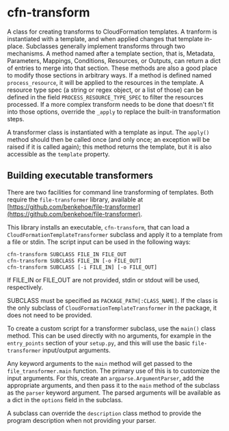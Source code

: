 # cfn-transform

A class for creating transforms to CloudFormation templates.
A tranform is instantiated with a template, and when applied changes that template
in-place.
Subclasses generally implement transforms through two mechanisms.
A method named after a template section, that is, Metadata, Parameters, Mappings,
Conditions, Resources, or Outputs, can return a dict of entries to merge into that 
section. These methods are also a good place to modify those sections in arbitrary
ways.
If a method is defined named `process_resource`, it will be applied to the resources
in the template. A resource type spec (a string or regex object, or a list of those)
can be defined in the field `PROCESS_RESOURCE_TYPE_SPEC` to filter the resources processed.
If a more complex transform needs to be done that doesn't fit into those options, override the
`_apply` to replace the built-in transformation steps.

A transformer class is instantiated with a template as input. The `apply()` method should then
be called once (and only once; an exception will be raised if it is called again); this method
returns the template, but it is also accessible as the `template` property.

## Building executable transformers

There are two facilities for command line transforming of templates. Both require the
`file-transformer` library, available at [https://github.com/benkehoe/file-transformer](https://github.com/benkehoe/file-transformer).

This library installs an executable, `cfn-transform`, that can load a 
`CloudFormationTemplateTransformer` subclass and apply it to a template from a file
or stdin. The script input can be used in the following ways:
```bash
cfn-transform SUBCLASS FILE_IN FILE_OUT
cfn-transform SUBCLASS FILE_IN [-o FILE_OUT]
cfn-transform SUBCLASS [-i FILE_IN] [-o FILE_OUT]
```
If FILE_IN or FILE_OUT are not provided, stdin or stdout will be used, respectively.

SUBCLASS must be specified as `PACKAGE_PATH[:CLASS_NAME]`. If the class is the
only subclass of `CloudFormationTemplateTransformer` in the package, it does
not need to be provided.

To create a custom script for a transformer subclass, use the `main()` class method.
This can be used directly with no arguments, for example in the `entry_points` section
of your `setup.py`, and this will use the basic `file-transformer` input/output arguments.

Any keyword arguments to the `main` method will get passed to the `file_transformer.main`
function. The primary use of this is to customize the input arguments. For this,
create an `argparse.ArgumentParser`, add the appropriate arguments, and then pass
it to the `main` method of the subclass as the `parser` keyword argument.
The parsed arguments will be available as a dict in the `options` field in the subclass. 

A subclass can override the `description` class method to provide the program description
when not providing your parser.